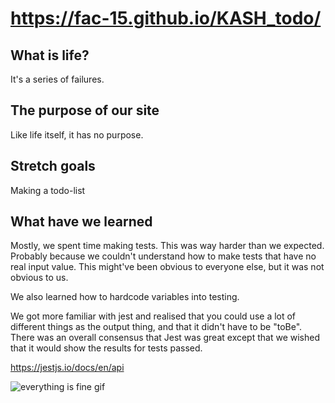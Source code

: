 # https://fac-15.github.io/KASH_todo/


## What is life? 

It's a series of failures. 

## The purpose of our site

Like life itself, it has no purpose. 

## Stretch goals

Making a todo-list 


## What have we learned 

Mostly, we spent time making tests. This was way harder than we expected. Probably because we couldn't understand how to make tests that have no real input value. This might've been obvious to everyone else, but it was not obvious to us. 

We also learned how to hardcode variables into testing.

We got more familiar with jest and realised that you could use a lot of different things as the output thing, and that it didn't have to be "toBe". There was an overall consensus that Jest was great except that we wished that it would show the results for tests passed.

https://jestjs.io/docs/en/api


![everything is fine gif](https://media.giphy.com/media/NTur7XlVDUdqM/giphy.gif)
